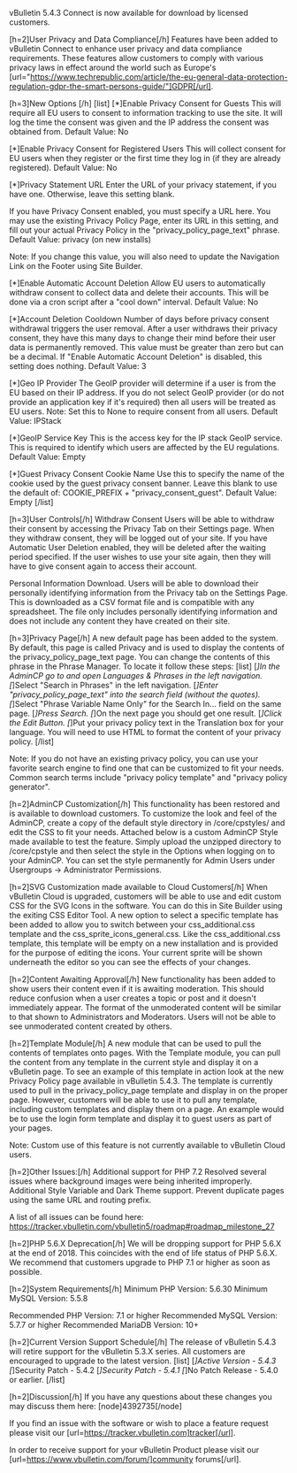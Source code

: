 vBulletin 5.4.3 Connect is now available for download by licensed customers. 

[h=2]User Privacy and Data Compliance[/h]
Features have been added to vBulletin Connect to enhance user privacy and data compliance requirements. These features allow customers to comply with various privacy laws in effect around the world such as Europe's [url="https://www.techrepublic.com/article/the-eu-general-data-protection-regulation-gdpr-the-smart-persons-guide/"]GDPR[/url].


[h=3]New Options [/h]
[list]
[*]Enable Privacy Consent for Guests
This will require all EU users to consent to information tracking to use the site. It will log the time the consent was given and the IP address the consent was obtained from. 
Default Value: No

[*]Enable Privacy Consent for Registered Users
This will collect consent for EU users when they register or the first time they log in (if they are already registered). 
Default Value: No

[*]Privacy Statement URL
Enter the URL of your privacy statement, if you have one. Otherwise, leave this setting blank.

If you have Privacy Consent enabled, you must specify a URL here. You may use the existing Privacy Policy Page, enter its URL in this setting, and fill out your actual Privacy Policy in the "privacy_policy_page_text" phrase. 
Default Value: privacy (on new installs)

Note: If you change this value, you will also need to update the Navigation Link on the Footer using Site Builder.

[*]Enable Automatic Account Deletion
Allow EU users to automatically withdraw consent to collect data and delete their accounts. This will be done via a cron script after a "cool down" interval.
Default Value: No

[*]Account Deletion Cooldown
Number of days before privacy consent withdrawal triggers the user removal. After a user withdraws their privacy consent, they have this many days to change their mind before their user data is permanently removed. This value must be greater than zero but can be a decimal. If "Enable Automatic Account Deletion" is disabled, this setting does nothing.
Default Value: 3

[*]Geo IP Provider
The GeoIP provider will determine if a user is from the EU based on their IP address. If you do not select GeoIP provider (or do not provide an application key if it's required) then all users will be treated as EU users. Note: Set this to None to require consent from all users. 
Default Value: IPStack

[*]GeoIP Service Key
This is the access key for the IP stack GeoIP service. This is required to identify which users are affected by the EU regulations.
Default Value: Empty

[*]Guest Privacy Consent Cookie Name
Use this to specify the name of the cookie used by the guest privacy consent banner. Leave this blank to use the default of: COOKIE_PREFIX + "privacy_consent_guest".
Default Value: Empty
[/list]

[h=3]User Controls[/h]
Withdraw Consent
Users will be able to withdraw their consent by accessing the Privacy Tab on their Settings page. When they withdraw consent, they will be logged out of your site. If you have Automatic User Deletion enabled, they will be deleted after the waiting period specified. If the user wishes to use your site again, then they will have to give consent again to access their account.

Personal Information Download.
Users will be able to download their personally identifying information from the Privacy tab on the Settings Page. This is downloaded as a CSV format file and is compatible with any spreadsheet. The file only includes personally identifying information and does not include any content they have created on their site.


[h=3]Privacy Page[/h]
A new default page has been added to the system. By default, this page is called Privacy and is used to display the contents of the privacy_policy_page_text page. You can change the contents of this phrase in the Phrase Manager. To locate it follow these steps:
[list]
[*]In the AdminCP go to and open Languages & Phrases in the left navigation.
[*]Select "Search in Phrases" in the left navigation. 
[*]Enter "privacy_policy_page_text" into the search field (without the quotes).
[*]Select "Phrase Variable Name Only" for the Search In... field on the same page. 
[*]Press Search.
[*]On the next page you should get one result.
[*]Click the Edit Button.
[*]Put your privacy policy text in the Translation box for your language. You will need to use HTML to format the content of your privacy policy.
[/list]

Note: If you do not have an existing privacy policy, you can use your favorite search engine to find one that can be customized to fit your needs. Common search terms include "privacy policy template" and "privacy policy generator".

[h=2]AdminCP Customization[/h]
This functionality has been restored and is available to download customers. To customize the look and feel of the AdminCP, create a copy of the default style directory in /core/cpstyles/ and edit the CSS to fit your needs. Attached below is a custom AdminCP Style made available to test the feature. Simply upload the unzipped directory to /core/cpstyle and then select the style in the Options when logging on to your AdminCP. You can set the style permanently for Admin Users under Usergroups -> Administrator Permissions.



[h=2]SVG Customization made available to Cloud Customers[/h]
When vBulletin Cloud is upgraded, customers will be able to use and edit custom CSS for the SVG Icons in the software. You can do this in Site Builder using the exiting CSS Editor Tool. A new option to select a specific template has been added to allow you to switch between your css_additional.css template and the css_sprite_icons_general.css. Like the css_additional.css template, this template will be empty on a new installation and is provided for the purpose of editing the icons. Your current sprite will be shown underneath the editor so you can see the effects of your changes.


[h=2]Content Awaiting Approval[/h]
New functionality has been added to show users their content even if it is awaiting moderation. This should reduce confusion when a user creates a topic or post and it doesn't immediately appear. The format of the unmoderated content will be similar to that shown to Administrators and Moderators. Users will not be able to see unmoderated content created by others.

[h=2]Template Module[/h]
A new module that can be used to pull the contents of templates onto pages. With the Template module, you can pull the content from any template in the current style and display it on a vBulletin page. To see an example of this template in action look at the new Privacy Policy page available in vBulletin 5.4.3. The template is currently used to pull in the privacy_policy_page template and display in on the proper page. However, customers will be able to use it to pull any template, including custom templates and display them on a page. An example would be to use the login form template and display it to guest users as part of your pages.

Note: Custom use of this feature is not currently available to vBulletin Cloud users.

[h=2]Other Issues:[/h]
Additional support for PHP 7.2
Resolved several issues where background images were being inherited improperly.
Additional Style Variable and Dark Theme support.
Prevent duplicate pages using the same URL and routing prefix.

A list of all issues can be found here: https://tracker.vbulletin.com/vbulletin5/roadmap#roadmap_milestone_27

[h=2]PHP 5.6.X Deprecation[/h]
We will be dropping support for PHP 5.6.X at the end of 2018. This coincides with the end of life status of PHP 5.6.X. We recommend that customers upgrade to PHP 7.1 or higher as soon as possible.

[h=2]System Requirements[/h]
Minimum PHP Version: 5.6.30
Minimum MySQL Version: 5.5.8

Recommended PHP Version: 7.1 or higher
Recommended MySQL Version: 5.7.7 or higher
Recommended MariaDB Version: 10+

[h=2]Current Version Support Schedule[/h]
The release of vBulletin 5.4.3 will retire support for the vBulletin 5.3.X series. All customers are encouraged to upgrade to the latest version.
[list]
    [*]Active Version - 5.4.3
    [*]Security Patch - 5.4.2
    [*]Security Patch - 5.4.1
    [*]No Patch Release - 5.4.0 or earlier.
[/list]

[h=2]Discussion[/h]
If you have any questions about these changes you may discuss them here: [node]4392735[/node]

If you find an issue with the software or wish to place a feature request please visit our [url=https://tracker.vbulletin.com]tracker[/url].

In order to receive support for your vBulletin Product please visit our [url=https://www.vbulletin.com/forum/]community forums[/url].






